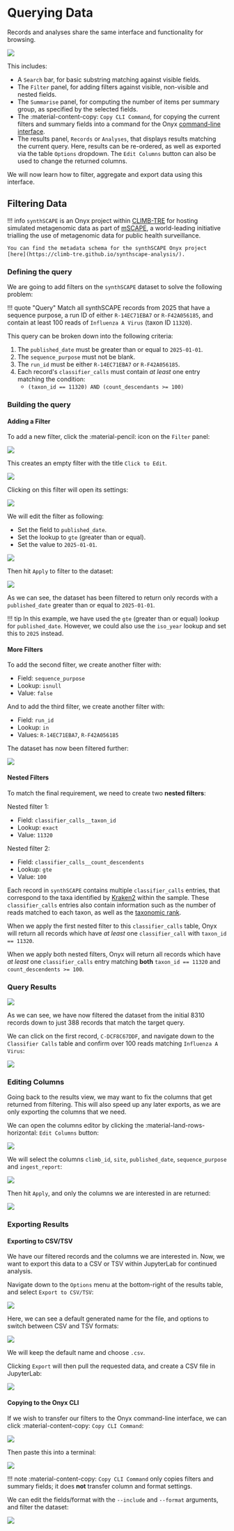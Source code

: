 # Querying Data

Records and analyses share the same interface and functionality for browsing.

![](../../img/records.png)

This includes:

- A `Search` bar, for basic substring matching against visible fields.
- The `Filter` panel, for adding filters against visible, non-visible and nested fields.
- The `Summarise` panel, for computing the number of items per summary group, as specified by the selected fields.
- The :material-content-copy: `Copy CLI Command`, for copying the current filters and summary fields into a command for the Onyx [command-line interface](https://climb-tre.github.io/onyx-client/cli/documentation/#onyx-filter).
- The results panel, `Records` or `Analyses`, that displays results matching the current query. Here, results can be re-ordered, as well as exported via the table `Options` dropdown. The `Edit Columns` button can also be used to change the returned columns.

We will now learn how to filter, aggregate and export data using this interface.

## Filtering Data

!!! info
    `synthSCAPE` is an Onyx project within [CLIMB-TRE](https://climb-tre.github.io/) for hosting simulated metagenomic data as part of [mSCAPE](https://mscape.climb.ac.uk/), a world-leading initiative trialling the use of metagenomic data for public health surveillance.

    You can find the metadata schema for the synthSCAPE Onyx project [here](https://climb-tre.github.io/synthscape-analysis/).

### Defining the query

We are going to add filters on the `synthSCAPE` dataset to solve the following problem:

!!! quote "Query"
    Match all synthSCAPE records from 2025 that have a sequence purpose, a run ID of either `R-14EC71EBA7` or `R-F42A056185`, and contain at least 100 reads of `Influenza A Virus` (taxon ID `11320`).

This query can be broken down into the following criteria:

1. The `published_date` must be greater than or equal to `2025-01-01`.
2. The `sequence_purpose` must not be blank.
3. The `run_id` must be either `R-14EC71EBA7` or `R-F42A056185`.
4. Each record's `classifier_calls` must contain _at least_ one entry matching the condition:
    - `(taxon_id == 11320) AND (count_descendants >= 100)`
     
### Building the query

#### Adding a Filter

To add a new filter, click the :material-pencil: icon on the `Filter` panel:

![](../../img/filter.png)

This creates an empty filter with the title `Click to Edit`.

![](../../img/empty_filter.png)

Clicking on this filter will open its settings:

![](../../img/edit_filter.png)

We will edit the filter as following:

- Set the field to `published_date`.
- Set the lookup to `gte` (greater than or equal).
- Set the value to `2025-01-01`.

![](../../img/published_date_filter.png)

Then hit `Apply` to filter to the dataset:

![](../../img/published_date_results.png)

As we can see, the dataset has been filtered to return only records with a `published_date` greater than or equal to `2025-01-01`.

!!! tip
    In this example, we have used the `gte` (greater than or equal) lookup for `published_date`. However, we could also use the `iso_year` lookup and set this to `2025` instead. 

#### More Filters

To add the second filter, we create another filter with:

- Field: `sequence_purpose`
- Lookup: `isnull`
- Value: `false`

And to add the third filter, we create another filter with:

- Field: `run_id`
- Lookup: `in`
- Values: `R-14EC71EBA7`, `R-F42A056185`

The dataset has now been filtered further:

![](../../img/almost_all_filters.png)

#### Nested Filters

To match the final requirement, we need to create two **nested filters**:

Nested filter 1:

- Field: `classifier_calls__taxon_id`
- Lookup: `exact`
- Value: `11320`

Nested filter 2:

- Field: `classifier_calls__count_descendents`
- Lookup: `gte`
- Value: `100`

Each record in `synthSCAPE` contains multiple `classifier_calls` entries, that correspond to the taxa identified by [Kraken2](https://github.com/DerrickWood/kraken2) within the sample. These `classifier_calls` entries also contain information such as the number of reads matched to each taxon, as well as the [taxonomic rank](https://en.wikipedia.org/wiki/Taxonomic_rank).

When we apply the first nested filter to this `classifier_calls` table, Onyx will return all records which have _at least_ one `classifier_call` with `taxon_id == 11320`. 

When we apply both nested filters, Onyx will return all records which have _at least_ one `classifier_calls` entry matching **both** `taxon_id == 11320` and `count_descendents >= 100`. 

### Query Results

![](../../img/all_filters.png)

As we can see, we have now filtered the dataset from the initial 8310 records down to just 388 records that match the target query.

We can click on the first record, `C-DCF8C67DDF`, and navigate down to the `Classifier Calls` table and confirm over 100 reads matching `Influenza A Virus`:

![](../../img/record_classifier_calls.png)

### Editing Columns

Going back to the results view, we may want to fix the columns that get returned from filtering. This will also speed up any later exports, as we are only exporting the columns that we need.

We can open the columns editor by clicking the :material-land-rows-horizontal: `Edit Columns` button:

![](../../img/edit_columns.png)

We will select the columns `climb_id`, `site`, `published_date`, `sequence_purpose` and `ingest_report`:

![](../../img/edit_columns_selected.png)

Then hit `Apply`, and only the columns we are interested in are returned:

![](../../img/columns_edited.png)

### Exporting Results

#### Exporting to CSV/TSV

We have our filtered records and the columns we are interested in. Now, we want to export this data to a CSV or TSV within JupyterLab for continued analysis.

Navigate down to the `Options` menu at the bottom-right of the results table, and select `Export to CSV/TSV`:

![](../../img/export.png)

Here, we can see a default generated name for the file, and options to switch between CSV and TSV formats:

![](../../img/nearly_export.png)

We will keep the default name and choose `.csv`.

Clicking `Export` will then pull the requested data, and create a CSV file in JupyterLab:

![](../../img/export_finished.png)

#### Copying to the Onyx CLI

If we wish to transfer our filters to the Onyx command-line interface, we can click :material-content-copy: `Copy CLI Command`:

![](../../img/copy_cli_command.png)

Then paste this into a terminal:

![](../../img/terminal_paste.png)

!!! note
    :material-content-copy: `Copy CLI Command` only copies filters and summary fields; it does **not** transfer column and format settings.

We can edit the fields/format with the `--include` and `--format` arguments, and filter the dataset:

![](../../img/terminal_filter.png)

<!-- ## Aggregating Data -->


